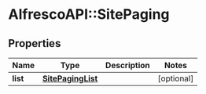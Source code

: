# AlfrescoAPI::SitePaging

## Properties
Name | Type | Description | Notes
------------ | ------------- | ------------- | -------------
**list** | [**SitePagingList**](SitePagingList.md) |  | [optional] 


